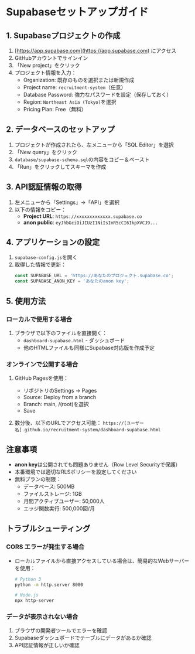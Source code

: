 # Supabaseセットアップガイド

## 1. Supabaseプロジェクトの作成

1. [https://app.supabase.com](https://app.supabase.com) にアクセス
2. GitHubアカウントでサインイン
3. 「New project」をクリック
4. プロジェクト情報を入力：
   - Organization: 既存のものを選択または新規作成
   - Project name: `recruitment-system`（任意）
   - Database Password: 強力なパスワードを設定（保存しておく）
   - Region: `Northeast Asia (Tokyo)`を選択
   - Pricing Plan: Free（無料）

## 2. データベースのセットアップ

1. プロジェクトが作成されたら、左メニューから「SQL Editor」を選択
2. 「New query」をクリック
3. `database/supabase-schema.sql`の内容をコピー＆ペースト
4. 「Run」をクリックしてスキーマを作成

## 3. API認証情報の取得

1. 左メニューから「Settings」→「API」を選択
2. 以下の情報をコピー：
   - **Project URL**: `https://xxxxxxxxxxxxx.supabase.co`
   - **anon public**: `eyJhbGciOiJIUzI1NiIsInR5cCI6IkpXVCJ9...`

## 4. アプリケーションの設定

1. `supabase-config.js`を開く
2. 取得した情報で更新：
   ```javascript
   const SUPABASE_URL = 'https://あなたのプロジェクト.supabase.co';
   const SUPABASE_ANON_KEY = 'あなたのanon key';
   ```

## 5. 使用方法

### ローカルで使用する場合
1. ブラウザで以下のファイルを直接開く：
   - `dashboard-supabase.html` - ダッシュボード
   - 他のHTMLファイルも同様にSupabase対応版を作成予定

### オンラインで公開する場合
1. GitHub Pagesを使用：
   - リポジトリのSettings → Pages
   - Source: Deploy from a branch
   - Branch: main, /(root)を選択
   - Save

2. 数分後、以下のURLでアクセス可能：
   `https://[ユーザー名].github.io/recruitment-system/dashboard-supabase.html`

## 注意事項

- **anon key**は公開されても問題ありません（Row Level Securityで保護）
- 本番環境では適切なRLSポリシーを設定してください
- 無料プランの制限：
  - データベース: 500MB
  - ファイルストレージ: 1GB
  - 月間アクティブユーザー: 50,000人
  - エッジ関数実行: 500,000回/月

## トラブルシューティング

### CORS エラーが発生する場合
- ローカルファイルから直接アクセスしている場合は、簡易的なWebサーバーを使用：
  ```bash
  # Python 3
  python -m http.server 8000
  
  # Node.js
  npx http-server
  ```

### データが表示されない場合
1. ブラウザの開発者ツールでエラーを確認
2. Supabaseダッシュボードでテーブルにデータがあるか確認
3. API認証情報が正しいか確認